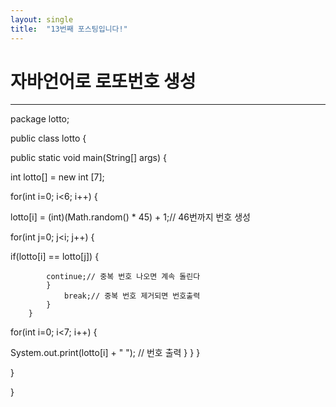 ```yaml
---
layout: single
title:  "13번째 포스팅입니다!"
---
```

# 자바언어로 로또번호 생성
---------------------------------------------------------------------------------------------------
package lotto;

public class lotto {


public static void main(String[] args) {
	
 
 int lotto[] = new int [7];
	
for(int i=0; i<6; i++) {
		
lotto[i] = (int)(Math.random() * 45) + 1;// 46번까지 번호 생성
        
   		  	 
for(int j=0; j<i; j++) {
			
if(lotto[i] == lotto[j]) {
				
			continue;// 중복 번호 나오면 계속 돌린다
			}
				break;// 중복 번호 제거되면 번호출력
			}
		}
	

for(int i=0; i<7; i++) {
	
 System.out.print(lotto[i] + " "); // 번호 출력
}
}
}


 }

}
